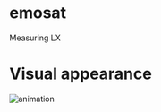 # emosat
Measuring LX

# Visual appearance
![animation](documentation/animation.gif "Questionaire appearance")

